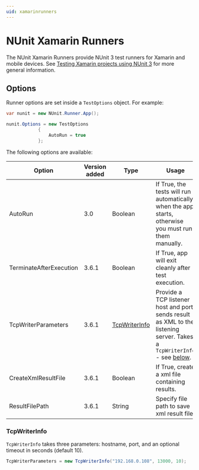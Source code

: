 ```yaml
---
uid: xamarinrunners
---
```


# NUnit Xamarin Runners


The NUnit Xamarin Runners provide NUnit 3 test runners for Xamarin and mobile devices. See [Testing Xamarin projects using NUnit 3](http://www.alteridem.net/2015/12/21/testing-xamarin-projects-using-nunit-3/) for more general information.

## Options

Runner options are set inside a `TestOptions` object. For example:

```csharp
var nunit = new NUnit.Runner.App();

nunit.Options = new TestOptions
            {
                AutoRun = true
            };
```

The following options are available: 

|   Option            | Version added | Type                            | Usage| 
|---------------------|---------------|---------------------------------|------|
| AutoRun             | 3.0           | Boolean                         | If True, the tests will run automatically when the app starts, otherwise you must run them manually.   |
| TerminateAfterExecution | 3.6.1     | Boolean                         | If True, app will exit cleanly after test execution.   |
| TcpWriterParameters | 3.6.1         | [TcpWriterInfo](#tcpwriterinfo) | Provide a TCP listener host and port, sends result as XML to the listening server. Takes a `TcpWriterInfo` - see [below](#tcpwriterinfo). |
| CreateXmlResultFile | 3.6.1         | Boolean                         | If True, create a xml file containing results.  |
| ResultFilePath      | 3.6.1         | String                          | Specify file path to save xml result file.      |

### TcpWriterInfo
`TcpWriterInfo` takes three parameters: hostname, port, and an optional timeout in seconds (default 10).

```csharp
TcpWriterParameters = new TcpWriterInfo("192.168.0.108", 13000, 10);
```
